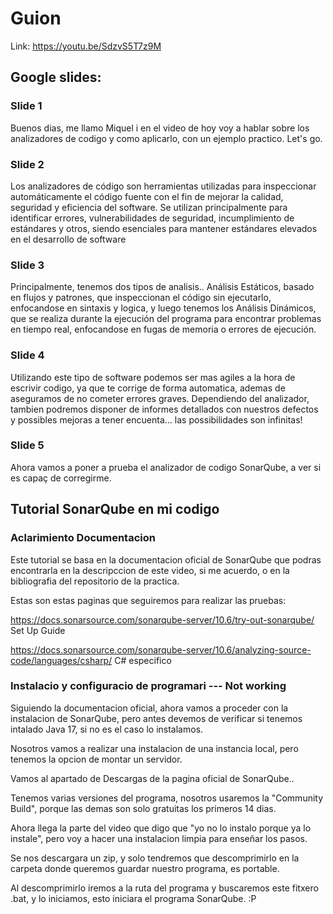 # Guion

Link: https://youtu.be/SdzvS5T7z9M

## Google slides:
### Slide 1
Buenos dias, me llamo Miquel i en el video de hoy voy a hablar sobre los analizadores de codigo y como aplicarlo, con un ejemplo practico. Let's go.

### Slide 2
Los analizadores de código son herramientas utilizadas para inspeccionar automáticamente el código fuente con el fin de mejorar la calidad, seguridad y eficiencia del software. Se utilizan principalmente para identificar errores, vulnerabilidades de seguridad, incumplimiento de estándares y otros, siendo esenciales para mantener estándares elevados en el desarrollo de software

### Slide 3
Principalmente, tenemos dos tipos de analisis.. Análisis Estáticos, basado en flujos y patrones, que inspeccionan el código sin ejecutarlo, enfocandose en sintaxis y logica, y luego tenemos los Análisis Dinámicos, que se realiza durante la ejecución del programa para encontrar problemas en tiempo real, enfocandose en fugas de memoria o errores de ejecución.

### Slide 4
Utilizando este tipo de software podemos ser mas agiles a la hora de escrivir codigo, ya que te corrige de forma automatica, ademas de aseguramos de no cometer errores graves. Dependiendo del analizador, tambien podremos disponer de informes detallados con nuestros defectos y possibles mejoras a tener encuenta... las possibilidades son infinitas!

### Slide 5
Ahora vamos a poner a prueba el analizador de codigo SonarQube, a ver si es capaç de corregirme.



## Tutorial SonarQube en mi codigo
### Aclarimiento Documentacion
Este tutorial se basa en la documentacion oficial de SonarQube que podras encontrarla en la descripccion de este video, si me acuerdo, o en la bibliografia del repositorio de la practica.

Estas son estas paginas que seguiremos para realizar las pruebas:

https://docs.sonarsource.com/sonarqube-server/10.6/try-out-sonarqube/ Set Up Guide

https://docs.sonarsource.com/sonarqube-server/10.6/analyzing-source-code/languages/csharp/ C# especifico


### Instalacio y configuracio de programari --- Not working
Siguiendo la documentacion oficial, ahora vamos a proceder con la instalacion de SonarQube, pero antes devemos de verificar si tenemos intalado Java 17, si no es el caso lo instalamos.

Nosotros vamos a realizar una instalacion de una instancia local, pero tenemos la opcion de montar un servidor.

Vamos al apartado de Descargas de la pagina oficial de SonarQube..

Tenemos varias versiones del programa, nosotros usaremos la "Community Build", porque las demas son solo gratuitas los primeros 14 dias.

Ahora llega la parte del video que digo que "yo no lo instalo porque ya lo instale", pero voy a hacer una instalacion limpia para enseñar los pasos.

Se nos descargara un zip, y solo tendremos que descomprimirlo en la carpeta donde queremos guardar nuestro programa, es portable.

Al descomprimirlo iremos a la ruta del programa y buscaremos este fitxero .bat, y lo iniciamos, esto iniciara el programa SonarQube. :P



